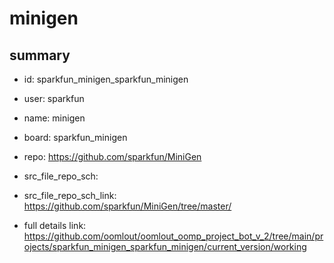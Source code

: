 # minigen
 
## summary 
* id: sparkfun_minigen_sparkfun_minigen
* user: sparkfun
* name: minigen
* board: sparkfun_minigen
* repo: https://github.com/sparkfun/MiniGen



* src_file_repo_sch: 
* src_file_repo_sch_link: https://github.com/sparkfun/MiniGen/tree/master/
* full details link: https://github.com/oomlout/oomlout_oomp_project_bot_v_2/tree/main/projects/sparkfun_minigen_sparkfun_minigen/current_version/working  







